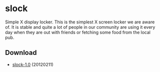 slock
=====
Simple X display locker. This is the simplest X screen locker we are
aware of. It is stable and quite a lot of people in our community are using it
every day when they are out with friends or fetching some food from the local
pub.

Download
--------
* [slock-1.0](http://dl.suckless.org/tools/slock-1.0.tar.gz) (20120211)

